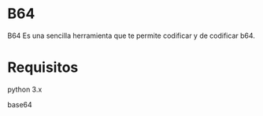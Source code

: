 # B64
B64 Es una sencilla herramienta que te permite codificar y de codificar b64.

# Requisitos

python 3.x

base64
